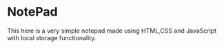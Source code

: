 # NotePad
This here is a very simple notepad made using HTML,CSS and JavaScript with local storage functionality.
